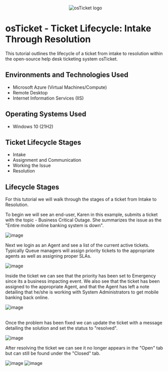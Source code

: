 <p align="center">
<img src="https://i.imgur.com/Clzj7Xs.png" alt="osTicket logo"/>
</p>

<h1>osTicket - Ticket Lifecycle: Intake Through Resolution</h1>
This tutorial outlines the lifecycle of a ticket from intake to resolution within the open-source help desk ticketing system osTicket.<br />


<h2>Environments and Technologies Used</h2>

- Microsoft Azure (Virtual Machines/Compute)
- Remote Desktop
- Internet Information Services (IIS)

<h2>Operating Systems Used </h2>

- Windows 10</b> (21H2)

<h2>Ticket Lifecycle Stages</h2>

- Intake
- Assignment and Communication
- Working the Issue
- Resolution

<h2>Lifecycle Stages</h2>

For this tutorial we will walk through the stages of a ticket from Intake to Resolution. 

To begin we will see an end-user, Karen in this example, submits a ticket with the topic - Business Critical Outage. She summarizes the issue as the "Entire mobile online banking system is down". 

![image](https://user-images.githubusercontent.com/111653930/235738146-eeb57cfc-79a9-432c-83f7-ae9895463c75.png)


Next we login as an Agent and see a list of the current active tickets. Typically Queue managers will assign priority tickets to the appropriate agents as well as assigning proper SLAs.

![image](https://user-images.githubusercontent.com/111653930/235742803-093ecfbb-8cef-48b1-a6f8-30f6e02e366f.png)


Inside the ticket we can see that the priority has been set to Emergency since its a business impacting event. We also see that the ticket has been assigned to the appropriate Agent, and that the Agent has left a note detailing that he/she is working with System Administrators to get mobile banking back online.

![image](https://user-images.githubusercontent.com/111653930/235744604-0d16cebc-e434-4179-a86b-32e7c278265f.png)

<br/>
Once the problem has been fixed we can update the ticket with a message detailing the solution and set the status to "resolved".

![image](https://user-images.githubusercontent.com/111653930/235746283-ae527f7c-30ee-4267-b957-0a288f7c5921.png)

After resolving the ticket we can see it no longer appears in the "Open" tab but can still be found under the "Closed" tab.

![image](https://user-images.githubusercontent.com/111653930/235746600-4daad270-d44a-455a-89a3-d9d540949b1c.png)
![image](https://user-images.githubusercontent.com/111653930/235746634-659ee4c3-78a3-4125-9ed4-97c03e068640.png)







